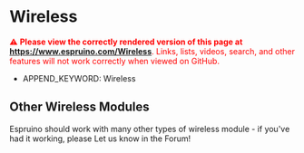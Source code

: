 <!--- Copyright (c) 2013 Gordon Williams, Pur3 Ltd. See the file LICENSE for copying permission. -->
Wireless
=========

<span style="color:red">:warning: **Please view the correctly rendered version of this page at https://www.espruino.com/Wireless**. Links, lists, videos, search, and other features will not work correctly when viewed on GitHub.</span>

* APPEND_KEYWORD: Wireless

Other Wireless Modules
-------------------

Espruino should work with many other types of wireless module - if you've had it working, please Let us know in the Forum!
